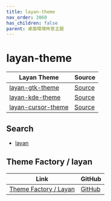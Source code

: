 ```yaml
---
title: layan-theme
nav_order: 3060
has_children: false
parent: 桌面環境佈景主題
---
```



# layan-theme

| Layan Theme | Source |
| --- | --- |
| [layan-gtk-theme](https://samwhelp.github.io/note-about-theme/read/desktop-theme/gtk-theme/layan-gtk-theme.html) | [Source](https://github.com/vinceliuice/Layan-gtk-theme) |
| [layan-kde-theme](https://samwhelp.github.io/note-about-theme/read/desktop-theme/kde-theme/layan-kde-theme.html) | [Source](https://github.com/vinceliuice/Layan-kde) |
| [layan-cursor-theme](https://samwhelp.github.io/note-about-theme/read/desktop-theme/cursor-theme/layan-cursor-theme.html) | [Source](https://github.com/vinceliuice/Layan-cursors) |


## Search

* [layan](https://github.com/vinceliuice?tab=repositories&q=layan)


## Theme Factory / layan

| Link | GitHub |
| ---- | ------ |
| [Theme Factory / Layan](https://samwhelp.github.io/theme-factory-layan/) | [GitHub](https://github.com/samwhelp/theme-factory-layan) |
